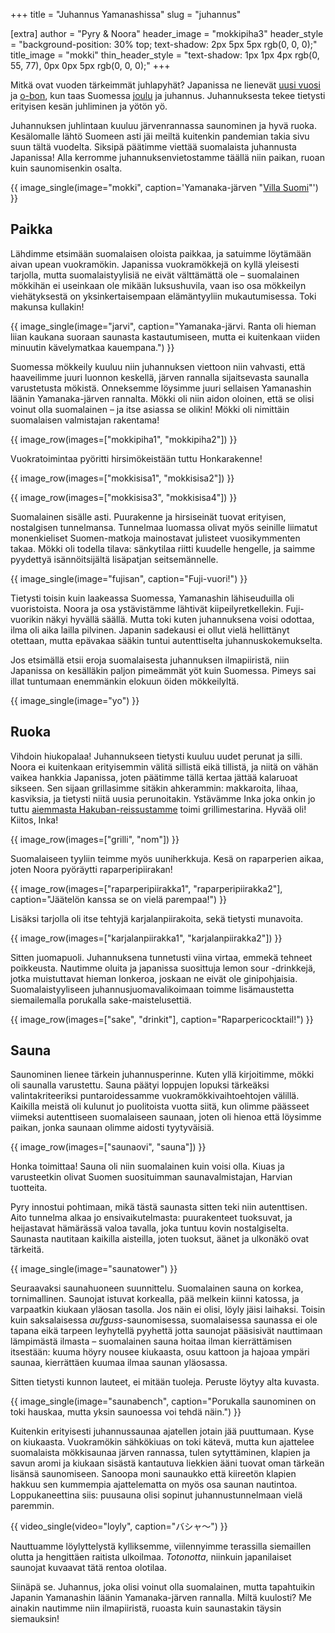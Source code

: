 +++
title = "Juhannus Yamanashissa"
slug = "juhannus"

[extra]
author = "Pyry & Noora"
header_image = "mokkipiha3"
header_style = "background-position: 30% top; text-shadow: 2px 5px 5px rgb(0, 0, 0);"
title_image = "mokki"
thin_header_style = "text-shadow: 1px 1px 4px rgb(0, 55, 77), 0px 0px 5px rgb(0, 0, 0);"
+++

Mitkä ovat vuoden tärkeimmät juhlapyhät? Japanissa ne lienevät [uusi vuosi](https://en.wikipedia.org/wiki/Japanese_New_Year) ja [o-bon](https://en.wikipedia.org/wiki/Bon_Festival), kun taas Suomessa [joulu](@/2021-04-25-joulu/index.fi.md) ja juhannus. Juhannuksesta tekee tietysti erityisen kesän juhliminen ja yötön yö.

Juhannuksen juhlintaan kuuluu järvenrannassa saunominen ja hyvä ruoka. Kesälomalle lähtö Suomeen asti jäi meiltä kuitenkin pandemian takia sivu suun tältä vuodelta. Siksipä päätimme viettää suomalaista juhannusta Japanissa! Alla kerromme juhannuksenvietostamme täällä niin paikan, ruoan kuin saunomisenkin osalta.

<!-- more -->

{{ image_single(image="mokki", caption='Yamanaka-järven "[Villa Suomi](https://villa-suomi.jp)"') }}

## Paikka

Lähdimme etsimään suomalaisen oloista paikkaa, ja satuimme löytämään aivan upean vuokramökin. Japanissa vuokramökkejä on kyllä yleisesti tarjolla, mutta suomalaistyylisiä ne eivät välttämättä ole – suomalainen mökkihän ei useinkaan ole mikään luksushuvila, vaan iso osa mökkeilyn viehätyksestä on yksinkertaisempaan elämäntyyliin mukautumisessa. Toki makunsa kullakin!

{{ image_single(image="jarvi", caption="Yamanaka-järvi. Ranta oli hieman liian kaukana suoraan saunasta kastautumiseen, mutta ei kuitenkaan viiden minuutin kävelymatkaa kauempana.") }}

Suomessa mökkeily kuuluu niin juhannuksen viettoon niin vahvasti, että haaveilimme juuri luonnon keskellä, järven rannalla sijaitsevasta saunalla varustetusta mökistä. Onneksemme löysimme juuri sellaisen Yamanashin läänin Yamanaka-järven rannalta. Mökki oli niin aidon oloinen, että se olisi voinut olla suomalainen – ja itse asiassa se olikin! Mökki oli nimittäin suomalaisen valmistajan rakentama!

{{ image_row(images=["mokkipiha1", "mokkipiha2"]) }}

Vuokratoimintaa pyöritti hirsimökeistään tuttu Honkarakenne! 

{{ image_row(images=["mokkisisa1", "mokkisisa2"]) }}

{{ image_row(images=["mokkisisa3", "mokkisisa4"]) }}

Suomalainen sisälle asti. Puurakenne ja hirsiseinät tuovat erityisen, nostalgisen tunnelmansa. Tunnelmaa luomassa olivat myös seinille liimatut monenkieliset Suomen-matkoja mainostavat julisteet vuosikymmenten takaa. Mökki oli todella tilava: sänkytilaa riitti kuudelle hengelle, ja saimme pyydettyä isännöitsijältä lisäpatjan seitsemännelle.

{{ image_single(image="fujisan", caption="Fuji-vuori!") }}

Tietysti toisin kuin laakeassa Suomessa, Yamanashin lähiseuduilla oli vuoristoista. Noora ja osa ystävistämme lähtivät kiipeilyretkellekin. Fuji-vuorikin näkyi hyvällä säällä. Mutta toki kuten juhannuksena voisi odottaa, ilma oli aika lailla pilvinen. Japanin sadekausi ei ollut vielä hellittänyt otettaan, mutta epävakaa sääkin tuntui autenttiselta juhannuskokemukselta.

Jos etsimällä etsii eroja suomalaisesta juhannuksen ilmapiiristä, niin Japanissa on kesälläkin paljon pimeämmät yöt kuin Suomessa. Pimeys sai illat tuntumaan enemmänkin elokuun öiden mökkeilyltä.

{{ image_single(image="yo") }}

## Ruoka

Vihdoin hiukopalaa! Juhannukseen tietysti kuuluu uudet perunat ja silli. Noora ei kuitenkaan erityisemmin välitä sillistä eikä tillistä, ja niitä on vähän vaikea hankkia Japanissa, joten päätimme tällä kertaa jättää kalaruoat sikseen. Sen sijaan grillasimme sitäkin ahkerammin: makkaroita, lihaa, kasviksia, ja tietysti niitä uusia perunoitakin. Ystävämme Inka joka onkin jo tuttu [aiemmasta Hakuban-reissustamme](@/2021-07-09-hakuba/index.fi.md) toimi grillimestarina. Hyvää oli! Kiitos, Inka!

{{ image_row(images=["grilli", "nom"]) }}

Suomalaiseen tyyliin teimme myös uuniherkkuja. Kesä on raparperien aikaa, joten Noora pyöräytti raparperipiirakan!

{{ image_row(images=["raparperipiirakka1", "raparperipiirakka2"], caption="Jäätelön kanssa se on vielä parempaa!") }}

Lisäksi tarjolla oli itse tehtyjä karjalanpiirakoita, sekä tietysti munavoita.

{{ image_row(images=["karjalanpiirakka1", "karjalanpiirakka2"]) }}

Sitten juomapuoli. Juhannuksena tunnetusti viina virtaa, emmekä tehneet poikkeusta. Nautimme oluita ja japanissa suosittuja lemon sour -drinkkejä, jotka muistuttavat hieman lonkeroa, joskaan ne eivät ole ginipohjaisia. Suomalaistyyliseen juhannusjuomavalikoimaan toimme lisämaustetta siemailemalla porukalla sake-maistelusettiä.

{{ image_row(images=["sake", "drinkit"], caption="Raparpericocktail!") }}

## Sauna

Saunominen lienee tärkein juhannusperinne. Kuten yllä kirjoitimme, mökki oli saunalla varustettu. Sauna päätyi loppujen lopuksi tärkeäksi valintakriteeriksi puntaroidessamme vuokramökkivaihtoehtojen välillä. Kaikilla meistä oli kulunut jo puolitoista vuotta siitä, kun olimme päässeet viimeksi autenttiseen suomalaiseen saunaan, joten oli hienoa että löysimme paikan, jonka saunaan olimme aidosti tyytyväisiä.

{{ image_row(images=["saunaovi", "sauna"]) }}

Honka toimittaa! Sauna oli niin suomalainen kuin voisi olla. Kiuas ja varusteetkin olivat Suomen suosituimman saunavalmistajan, Harvian tuotteita.

Pyry innostui pohtimaan, mikä tästä saunasta sitten teki niin autenttisen. Aito tunnelma alkaa jo ensivaikutelmasta: puurakenteet tuoksuvat, ja heijastavat hämärässä valoa tavalla, joka tuntuu kovin nostalgiselta. Saunasta nautitaan kaikilla aisteilla, joten tuoksut, äänet ja ulkonäkö ovat tärkeitä.

{{ image_single(image="saunatower") }}

Seuraavaksi saunahuoneen suunnittelu. Suomalainen sauna on korkea, tornimallinen. Saunojat istuvat korkealla, pää melkein kiinni katossa, ja varpaatkin kiukaan yläosan tasolla. Jos näin ei olisi, löyly jäisi laihaksi. Toisin kuin saksalaisessa *aufguss*-saunomisessa, suomalaisessa saunassa ei ole tapana eikä tarpeen leyhytellä pyyhettä jotta saunojat pääsisivät nauttimaan lämpimästä ilmasta – suomalainen sauna hoitaa ilman kierrättämisen itsestään: kuuma höyry nousee kiukaasta, osuu kattoon ja hajoaa ympäri saunaa, kierrättäen kuumaa ilmaa saunan yläosassa.

Sitten tietysti kunnon lauteet, ei mitään tuoleja. Peruste löytyy alta kuvasta.

{{ image_single(image="saunabench", caption="Porukalla saunominen on toki hauskaa, mutta yksin saunoessa voi tehdä näin.") }}

Kuitenkin erityisesti juhannussaunaa ajatellen jotain jää puuttumaan. Kyse on kiukaasta. Vuokramökin sähkökiuas on toki kätevä, mutta kun ajattelee suomalaista mökkisaunaa järven rannassa, tulen sytyttäminen, klapien ja savun aromi ja kiukaan sisästä kantautuva liekkien ääni tuovat oman tärkeän lisänsä saunomiseen. Sanoopa moni saunaukko että kiireetön klapien hakkuu sen kummempia ajattelematta on myös osa saunan nautintoa. Loppukaneettina siis: puusauna olisi sopinut juhannustunnelmaan vielä paremmin.

{{ video_single(video="loyly", caption="バシャ〜") }}

Nauttuamme löylyttelystä kylliksemme, viilennyimme terassilla siemaillen olutta ja hengittäen raitista ulkoilmaa. *Totonotta*, niinkuin japanilaiset saunojat kuvaavat tätä rentoa olotilaa.

Siinäpä se. Juhannus, joka olisi voinut olla suomalainen, mutta tapahtuikin Japanin Yamanashin läänin Yamanaka-järven rannalla. Miltä kuulosti? Me ainakin nautimme niin ilmapiiristä, ruoasta kuin saunastakin täysin siemauksin!